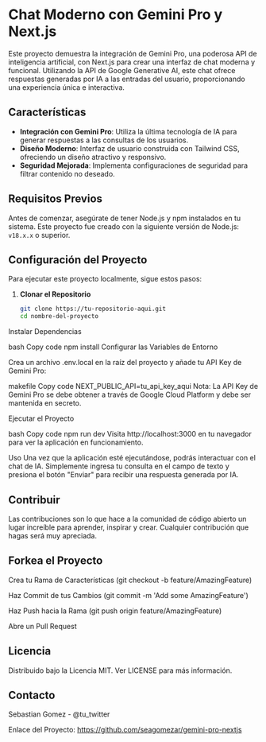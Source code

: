# Chat Moderno con Gemini Pro y Next.js

Este proyecto demuestra la integración de Gemini Pro, una poderosa API de inteligencia artificial, con Next.js para crear una interfaz de chat moderna y funcional. Utilizando la API de Google Generative AI, este chat ofrece respuestas generadas por IA a las entradas del usuario, proporcionando una experiencia única e interactiva.

## Características

- **Integración con Gemini Pro**: Utiliza la última tecnología de IA para generar respuestas a las consultas de los usuarios.
- **Diseño Moderno**: Interfaz de usuario construida con Tailwind CSS, ofreciendo un diseño atractivo y responsivo.
- **Seguridad Mejorada**: Implementa configuraciones de seguridad para filtrar contenido no deseado.

## Requisitos Previos

Antes de comenzar, asegúrate de tener Node.js y npm instalados en tu sistema. Este proyecto fue creado con la siguiente versión de Node.js: `v18.x.x` o superior.

## Configuración del Proyecto

Para ejecutar este proyecto localmente, sigue estos pasos:

1. **Clonar el Repositorio**

   ```bash
   git clone https://tu-repositorio-aqui.git
   cd nombre-del-proyecto
Instalar Dependencias

bash
Copy code
npm install
Configurar las Variables de Entorno

Crea un archivo .env.local en la raíz del proyecto y añade tu API Key de Gemini Pro:

makefile
Copy code
NEXT_PUBLIC_API=tu_api_key_aqui
Nota: La API Key de Gemini Pro se debe obtener a través de Google Cloud Platform y debe ser mantenida en secreto.

Ejecutar el Proyecto

bash
Copy code
npm run dev
Visita http://localhost:3000 en tu navegador para ver la aplicación en funcionamiento.

Uso
Una vez que la aplicación esté ejecutándose, podrás interactuar con el chat de IA. Simplemente ingresa tu consulta en el campo de texto y presiona el botón "Enviar" para recibir una respuesta generada por IA.

## Contribuir
Las contribuciones son lo que hace a la comunidad de código abierto un lugar increíble para aprender, inspirar y crear. Cualquier contribución que hagas será muy apreciada.

## Forkea el Proyecto

Crea tu Rama de Características (git checkout -b feature/AmazingFeature)

Haz Commit de tus Cambios (git commit -m 'Add some AmazingFeature')

Haz Push hacia la Rama (git push origin feature/AmazingFeature)

Abre un Pull Request

## Licencia
Distribuido bajo la Licencia MIT. Ver LICENSE para más información.

## Contacto
Sebastian Gomez - @tu_twitter

Enlace del Proyecto: https://github.com/seagomezar/gemini-pro-nextjs 